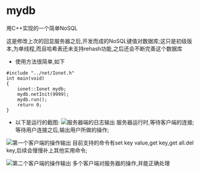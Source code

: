 # mydb
用C++实现的一个简单NoSQL

这是修改上次的回显服务器之后,开发而成的NoSQL键值对数据库;这只是初级版本,为单线程,而且哈希表还未支持rehash功能,之后还会不断完善这个数据库

* 使用方法很简单,如下
```
#include "../net/Ionet.h"
int main(void)
{
    ionet::Ionet mydb;
    mydb.netInit(9999);
    mydb.run();
    return 0;
}
```

* 以下是运行的截图:
![服务器端的日志输出](http://7xjnip.com1.z0.glb.clouddn.com/%E9%80%89%E5%8C%BA_072.png "")
服务器运行时,等待客户端的连接;等待用户连接之后,输出用户所做的操作;

![第一个客户端的操作输出](http://7xjnip.com1.z0.glb.clouddn.com/%E9%80%89%E5%8C%BA_071.png "")
目前支持的命令有set key value,get key,get all.del key,后续会慢慢补上其他实用命令;

![第二个客户端的操作输出](http://7xjnip.com1.z0.glb.clouddn.com/%E9%80%89%E5%8C%BA_073.png "")
多个客户端对服务器的操作,并能正确处理
